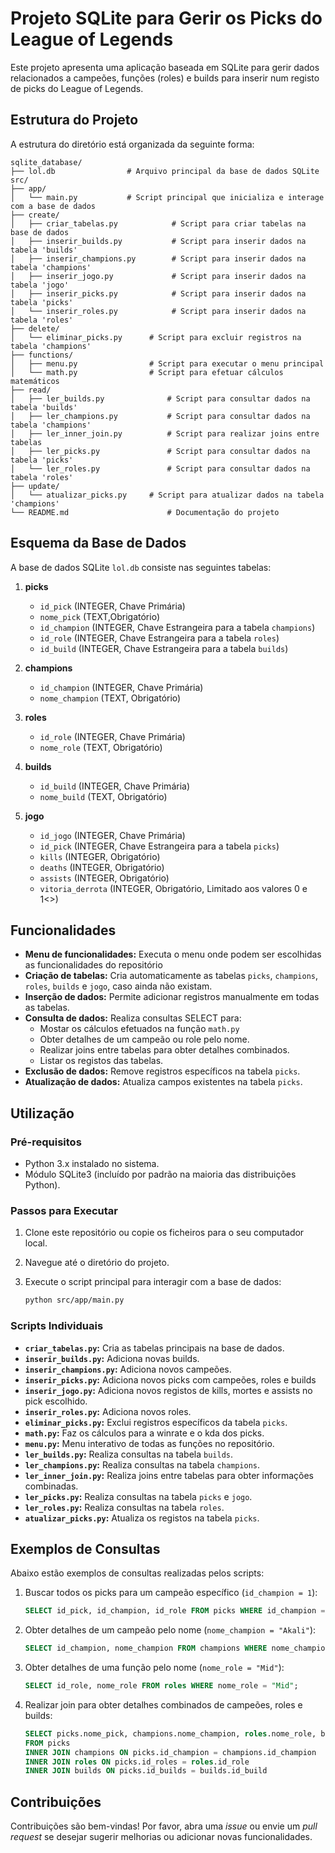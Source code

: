 # Projeto SQLite para Gerir os Picks do League of Legends

Este projeto apresenta uma aplicação baseada em SQLite para gerir dados relacionados a campeões, funções (roles) e builds para inserir num registo de picks do League of Legends.

## Estrutura do Projeto

A estrutura do diretório está organizada da seguinte forma:

```
sqlite_database/
├── lol.db                # Arquivo principal da base de dados SQLite
src/
├── app/
│   └── main.py           # Script principal que inicializa e interage com a base de dados
├── create/
│   ├── criar_tabelas.py            # Script para criar tabelas na base de dados
│   ├── inserir_builds.py           # Script para inserir dados na tabela 'builds'
│   ├── inserir_champions.py        # Script para inserir dados na tabela 'champions'
│   ├── inserir_jogo.py             # Script para inserir dados na tabela 'jogo'
│   ├── inserir_picks.py            # Script para inserir dados na tabela 'picks'
│   └── inserir_roles.py            # Script para inserir dados na tabela 'roles'
├── delete/
│   └── eliminar_picks.py      # Script para excluir registros na tabela 'champions'
├── functions/
│   ├── menu.py                # Script para executar o menu principal
│   └── math.py                # Script para efetuar cálculos matemáticos
├── read/
│   ├── ler_builds.py              # Script para consultar dados na tabela 'builds'
│   ├── ler_champions.py           # Script para consultar dados na tabela 'champions'
│   ├── ler_inner_join.py          # Script para realizar joins entre tabelas
│   ├── ler_picks.py               # Script para consultar dados na tabela 'picks'
│   └── ler_roles.py               # Script para consultar dados na tabela 'roles'
├── update/
│   └── atualizar_picks.py     # Script para atualizar dados na tabela 'champions'
└── README.md                      # Documentação do projeto
```

## Esquema da Base de Dados

A base de dados SQLite `lol.db` consiste nas seguintes tabelas:

1. **picks**
   - `id_pick` (INTEGER, Chave Primária)
   - `nome_pick` (TEXT,Obrigatório)
   - `id_champion` (INTEGER, Chave Estrangeira para a tabela `champions`)
   - `id_role` (INTEGER, Chave Estrangeira para a tabela `roles`)
   - `id_build` (INTEGER, Chave Estrangeira para a tabela `builds`)

2. **champions**
   - `id_champion` (INTEGER, Chave Primária)
   - `nome_champion` (TEXT, Obrigatório)

3. **roles**
   - `id_role` (INTEGER, Chave Primária)
   - `nome_role` (TEXT, Obrigatório)

4. **builds**
   - `id_build` (INTEGER, Chave Primária)
   - `nome_build` (TEXT, Obrigatório)

5. **jogo**
   - `id_jogo` (INTEGER, Chave Primária)
   - `id_pick` (INTEGER, Chave Estrangeira para a tabela `picks`)
   - `kills` (INTEGER, Obrigatório)
   - `deaths` (INTEGER, Obrigatório)
   - `assists` (INTEGER, Obrigatório)
   - `vitoria_derrota` (INTEGER, Obrigatório, Limitado aos valores 0 e 1<>)


## Funcionalidades
- **Menu de funcionalidades:** Executa o menu onde podem ser escolhidas as funcionalidades do repositório 
- **Criação de tabelas:** Cria automaticamente as tabelas `picks`, `champions`, `roles`, `builds` e `jogo`, caso ainda não existam.
- **Inserção de dados:** Permite adicionar registros manualmente em todas as tabelas.
- **Consulta de dados:** Realiza consultas SELECT para:
  - Mostar os cálculos efetuados na função `math.py`
  - Obter detalhes de um campeão ou role pelo nome.
  - Realizar joins entre tabelas para obter detalhes combinados.
  - Listar os registos das tabelas.
- **Exclusão de dados:** Remove registros específicos na tabela `picks`.
- **Atualização de dados:** Atualiza campos existentes na tabela `picks`.

## Utilização

### Pré-requisitos

- Python 3.x instalado no sistema.
- Módulo SQLite3 (incluído por padrão na maioria das distribuições Python).

### Passos para Executar

1. Clone este repositório ou copie os ficheiros para o seu computador local.
2. Navegue até o diretório do projeto.
3. Execute o script principal para interagir com a base de dados:

   ```bash
   python src/app/main.py
   ```

### Scripts Individuais

- **`criar_tabelas.py`:** Cria as tabelas principais na base de dados.
- **`inserir_builds.py`:** Adiciona novas builds.
- **`inserir_champions.py`:** Adiciona novos campeões.
- **`inserir_picks.py`:** Adiciona novos picks com campeões, roles e builds
- **`inserir_jogo.py`:** Adiciona novos registos de kills, mortes e assists no pick escolhido.
- **`inserir_roles.py`:** Adiciona novos roles.
- **`eliminar_picks.py`:** Exclui registros específicos da tabela `picks`.
- **`math.py`:** Faz os cálculos para a winrate e o kda dos picks.
- **`menu.py`:** Menu interativo de todas as funções no repositório.
- **`ler_builds.py`:** Realiza consultas na tabela `builds`.
- **`ler_champions.py`:** Realiza consultas na tabela `champions`.
- **`ler_inner_join.py`:** Realiza joins entre tabelas para obter informações combinadas.
- **`ler_picks.py`:** Realiza consultas na tabela `picks` e `jogo`.
- **`ler_roles.py`:** Realiza consultas na tabela `roles`.
- **`atualizar_picks.py`:** Atualiza os registos na tabela `picks`.



## Exemplos de Consultas

Abaixo estão exemplos de consultas realizadas pelos scripts:

1. Buscar todos os picks para um campeão específico (`id_champion = 1`):
   ```sql
   SELECT id_pick, id_champion, id_role FROM picks WHERE id_champion = 1;
   ```

2. Obter detalhes de um campeão pelo nome (`nome_champion = "Akali"`):
   ```sql
   SELECT id_champion, nome_champion FROM champions WHERE nome_champion = "Akali";
   ```

3. Obter detalhes de uma função pelo nome (`nome_role = "Mid"`):
   ```sql
   SELECT id_role, nome_role FROM roles WHERE nome_role = "Mid";
   ```

4. Realizar join para obter detalhes combinados de campeões, roles e builds:
   ```sql
   SELECT picks.nome_pick, champions.nome_champion, roles.nome_role, builds.nome_build
   FROM picks
   INNER JOIN champions ON picks.id_champion = champions.id_champion
   INNER JOIN roles ON picks.id_roles = roles.id_role
   INNER JOIN builds ON picks.id_builds = builds.id_build
   ```

## Contribuições

Contribuições são bem-vindas! Por favor, abra uma *issue* ou envie um *pull request* se desejar sugerir melhorias ou adicionar novas funcionalidades.
